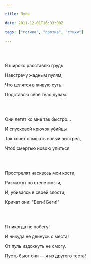 ```yaml
---

title: Пули

date: 2011-12-01T16:33:00Z

tags: ["готика", "против", "стихи"]

---
```


<br/><br/>

Я широко расставлю грудь

Навстречу жадным пулям,

Что целятся в живую суть.

Подставлю своё тело дулам.

<br/><br/>

Они летят ко мне так быстро…

И спусковой крючок убийцы

Так хочет слышать новый выстрел,

Чтоб смертью новою упиться.

<br/><br/>

Прострелят насквозь мои кости,

Размажут по стене мозги,

И, убиваясь в своей злости,

Кричат они: "Беги! Беги!"

<br/><br/>

Я никогда не побегу!

И никуда не двинусь с места!

От пуль издохнуть не смогу.

Пусть бьют они — я из другого теста!
